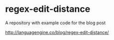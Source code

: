 # regex-edit-distance

A repository with example code for the blog post

  http://languagengine.co/blog/regex-edit-distance/
